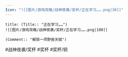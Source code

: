 ```yaml
---
Icon: "![[图片/游戏攻略/战神夜袭/奖杯/正在学习…….png|30]]"
---
```

```ad-common-bronze-trophy
title: (Title:: "正在学习……")
![[图片/游戏攻略/战神夜袭/奖杯/正在学习…….png|100]]

(Comment:: "解锁一项野兽天赋")
```

#战神夜袭/奖杯 #奖杯 #奖杯/铜
